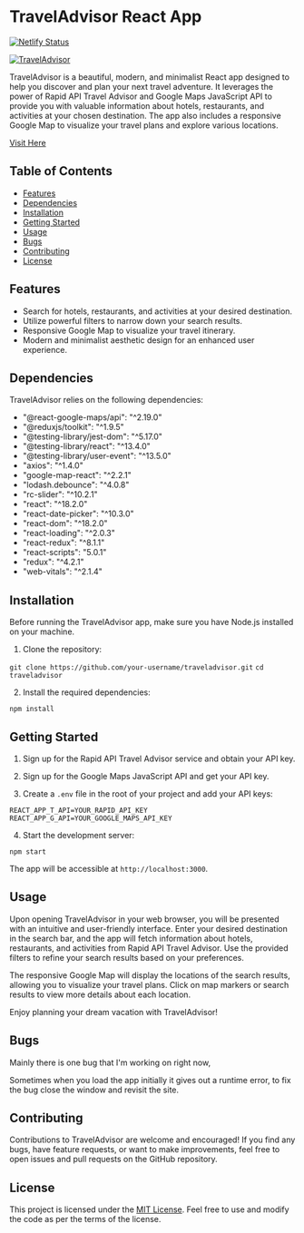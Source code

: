 # TravelAdvisor React App

[![Netlify Status](https://api.netlify.com/api/v1/badges/00f28aaf-33d6-4f8b-a431-a8cd48544593/deploy-status?branch=main)](https://app.netlify.com/sites/travelg101/deploys)


[![TravelAdvisor](https://i.postimg.cc/jjfGdBDm/android-chrome-192x192.png)](https://postimg.cc/B8qhmYcB)

TravelAdvisor is a beautiful, modern, and minimalist React app designed to help you discover and plan your next travel adventure. It leverages the power of Rapid API Travel Advisor and Google Maps JavaScript API to provide you with valuable information about hotels, restaurants, and activities at your chosen destination. The app also includes a responsive Google Map to visualize your travel plans and explore various locations.

[Visit Here](https://travelg101.netlify.app/)

## Table of Contents

- [Features](#features)
- [Dependencies](#dependencies)
- [Installation](#installation)
- [Getting Started](#getting-started)
- [Usage](#usage)
- [Bugs](#bugs)
- [Contributing](#contributing)
- [License](#license)

## Features

- Search for hotels, restaurants, and activities at your desired destination.
- Utilize powerful filters to narrow down your search results.
- Responsive Google Map to visualize your travel itinerary.
- Modern and minimalist aesthetic design for an enhanced user experience.

## Dependencies

TravelAdvisor relies on the following dependencies:

- "@react-google-maps/api": "^2.19.0"
- "@reduxjs/toolkit": "^1.9.5"
- "@testing-library/jest-dom": "^5.17.0"
- "@testing-library/react": "^13.4.0"
- "@testing-library/user-event": "^13.5.0"
- "axios": "^1.4.0"
- "google-map-react": "^2.2.1"
- "lodash.debounce": "^4.0.8"
- "rc-slider": "^10.2.1"
- "react": "^18.2.0"
- "react-date-picker": "^10.3.0"
- "react-dom": "^18.2.0"
- "react-loading": "^2.0.3"
- "react-redux": "^8.1.1"
- "react-scripts": "5.0.1"
- "redux": "^4.2.1"
- "web-vitals": "^2.1.4"

## Installation

Before running the TravelAdvisor app, make sure you have Node.js installed on your machine.

1. Clone the repository:

```git clone https://github.com/your-username/traveladvisor.git```
```cd traveladvisor```

2. Install the required dependencies:

```npm install```


## Getting Started

1. Sign up for the Rapid API Travel Advisor service and obtain your API key.

2. Sign up for the Google Maps JavaScript API and get your API key.

3. Create a `.env` file in the root of your project and add your API keys:

```REACT_APP_T_API=YOUR_RAPID_API_KEY```
```REACT_APP_G_API=YOUR_GOOGLE_MAPS_API_KEY```

4. Start the development server:

```npm start```

The app will be accessible at `http://localhost:3000`.

## Usage

Upon opening TravelAdvisor in your web browser, you will be presented with an intuitive and user-friendly interface. Enter your desired destination in the search bar, and the app will fetch information about hotels, restaurants, and activities from Rapid API Travel Advisor. Use the provided filters to refine your search results based on your preferences.

The responsive Google Map will display the locations of the search results, allowing you to visualize your travel plans. Click on map markers or search results to view more details about each location.

Enjoy planning your dream vacation with TravelAdvisor!

## Bugs

Mainly there is one bug that I'm working on right now,

Sometimes when you load the app initially it gives out a runtime error, to fix the bug close the window and revisit the site.

## Contributing

Contributions to TravelAdvisor are welcome and encouraged! If you find any bugs, have feature requests, or want to make improvements, feel free to open issues and pull requests on the GitHub repository.

## License

This project is licensed under the [MIT License](LICENSE). Feel free to use and modify the code as per the terms of the license.
